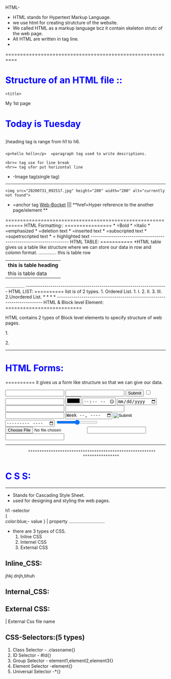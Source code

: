 HTML-
* HTML stands for Hypertext Markup Language.
* we use html for creating strutcture of the website.
* We called HTML as a markup language bcz it contain skeleton strutc of the web page.
* All HTML are written in tag line.
* 
==========================================================
# Structure of an HTML file ::

<html>
<head>
  
    <title>
   My 1st page
    </title>
</head>
<body>
    <h1>Today is Tuesday</h1>
    <h2></h2>
    <h3></h3>        }heading tag is range from h1 to h6.
    <h4></h4>
    <h5></h5>

    <p>hello hello</p>  =paragraph tag used to write descriptions.

    <br>= tag use for line break
    <hr>= tag ufor put horizontal line

  * <img>-Image tag(single tag)
   --------------
    <img src="20200731_092517.jpg" height="200" width="200" alt="currently not found">
  * <a></a> =anchor tag 
    <a href="https://webbocket.com" target="self"> Web-Bocket</a>
       |||
    **href=Hyper reference to the another page/element
    **  <!--(values of target attribute)
        _self=the linked document own(same) page
        _blank=the linked document new page
        _parent=open the linked document  in parent frame
        _top =opens the linked document in full body of window
    -->

   
    
</body>
</html>
============================================================
HTML Formatting::
================
* <b> </b>    =Bold
* <i> </i>    =Italic
* <em> </em>  =emphasized
* <del></del> =deletion text
* <ins></ins> =inserted text
* <sub></sub> =subscripted text
* <sup></sup> =supetrscripted text
* <mark></mark>= highlighted text
-------------------------------------------------------------------
HTML TABLE:
===========
*HTML table gives us a table like structure where we can store our data in row and
 colomn format.
 ..............
<table>
<th>
this is table heading
</th>
<tr>
   this is table row
    <td>
        this is table data
    </td>
</tr>
</table>
...............
---------------------------------------------------------------------
HTML LIST:
==========
 list is of 2 types.
 1. Ordered List.
             1.       I.
             2.       II.
             3.       III.
 2.Unordered List.
    *
    *
    *
    *
-----------------------------------------------------------------------
HTML & Block level Element:
==========================

HTML contains 2 types of Block level elements to 
specify structure of web pages.

 1.<p></p>
 2.<div></div>

 ----------------------------------------------------------------------

# HTML Forms:
 ==========
 it gives us a form like structure so that we can give our data.

 <input type ="text">
 <input type ="password">
 <input type ="submit">
 <input type ="checkbox">
 <input type ="radio-button">
 <input type ="color">
 <input type ="time">
 <input type ="date">
 <input type ="url">
 <input type ="search">
 <input type ="email">
 <input type ="week">
 <input type ="image">
 <input type ="month">
 <input type ="range">
 <input type ="file">
 <input type ="number">
 <input type ="tel">

*******************************                         **************************************
              ********************************************************
                                      ****************

   #  C S S: 
   ----------

   - Stands for Cascading Style Sheet.
   - used for designing and styling the web pages.


   h1 -selector  
   {            
     color:blue;- value
   }   |
      property 
 ............................                              
 - there are 3 types of CSS.
     1. Inline CSS
     2. Internel CSS
     3. External CSS

Inline_CSS:
----------
<p style="back-ground color:green">jhkj dnjh,bhuh</p>

Internal_CSS:
------------
<head>
    <style>
        h1
        {
            color:blue;
        }
        .org
        {
            back-ground color:orange;
        }
        #box1
        {
            border-sizing:border box;
        }
    </style>
</head>

External CSS:
-------------
<head>
 <link rel="stylesheet" href="Style.css">
</head>                          |
                          External Css file name



CSS-Selectors:(5 types)
-------------- 
  1. Class Selector  - .classname{}
  2. ID Selector     - #Id{}
  3. Group Selector  - element1,element2,element3{}
  4. Element Selector -element{}
  5. Universal Selector -*{}
